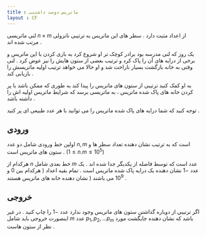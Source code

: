 ```yaml
---
title : ماتریس دوست داشتنی
layout : CF
---
```

لنی ماتریسی
$n \times m$
از اعداد مثبت دارد
.
سطر های این ماتریس به ترتیبی نانزولی مرتب شده اند
.

یک روز که لنی مدرسه بود برادر کوچک تر او شروع کرد به بازی کردن با این ماتریس و برخی از درایه های آن را پاک کرد
و ترتیب بعضی از ستون هایش را نیز عوض کرد
.
لنی وقتی به خانه بازگشت بسیار ناراحت شد و او حالا می خواهد ترتیب اولیه ماتریسش را بازیابی کند
.

به او کمک کنید ترتیبی از ستون های ماتریس را پیدا کند به طوری که ممکن باشد با پر کردن خانه های پاک شده ماتریس
،
به ماتریسی برسد که شرایط ماتریس اولیه اش را داشته باشد
.

توجه کنید که شما درایه های پاک شده ماتریس را می توانید با هر عدد طبیعی ای پر کنید
.

## ورودی

اولین خط ورودی شامل دو عدد 
$n , m$
است که به ترتیب نشان دهنده تعداد سطر ها و ستون های ماتریس است
.
$(1 \le n.m \le 10^5)$

هرکدام از 
$n$
خط بعدی شامل
$m$
عدد است که توسط فاصله از یکدیگر جدا شده اند
.
یک عدد
$-1$
نشان دهنده یک درایه پاک شده ماتریس است
.
تمام بقیه اعداد
$($
هرکدام بین
$0$
و
$10^9$
می باشند
$($
نشان دهنده خانه های ماتریس هستند
.

## خروجی

اگر ترتیبی از دوباره گذاشتن ستون های ماتریس وجود ندارد عدد
$-1$
را چاپ کنید
.
در غیر اینصورت خروجی باید شامل 
$m$
عدد
$p_1,p_2,...p_m$
باشد که نشان دهنده جایگشت مورد نظر از ستون هاست
.
